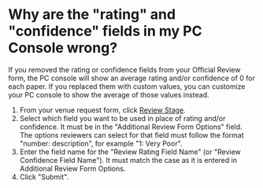 # Why are the "rating" and "confidence" fields in my PC Console wrong?

If you removed the rating or confidence fields from your Official Review form, the PC console will show an average rating and/or confidence of 0 for each paper. If you replaced them with custom values, you can customize your PC console to show the average of those values instead.

1. From your venue request form, click [Review Stage](../../reference/stages/review-stage.md).&#x20;
2. Select which field you want to be used in place of rating and/or confidence. It must be in the "Additional Review Form Options" field. The options reviewers can select for that field must follow the format "number: description", for example "1: Very Poor".&#x20;
3. Enter the field name for the "Review Rating Field Name" (or "Review Confidence Field Name"). It must match the case as it is entered in Additional Review Form Options.&#x20;
4. Click "Submit".&#x20;
